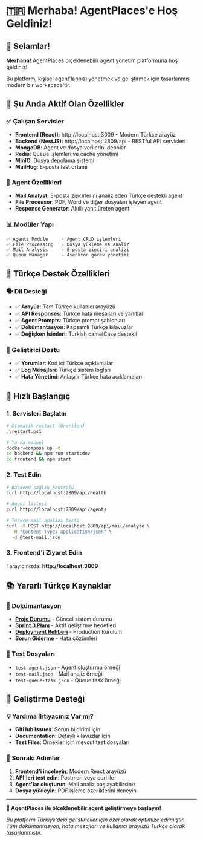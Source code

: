 # 🇹🇷 Merhaba! AgentPlaces'e Hoş Geldiniz!

## 👋 Selamlar!

**Merhaba!** AgentPlaces ölçeklenebilir agent yönetim platformuna hoş geldiniz! 

Bu platform, kişisel agent'larınızı yönetmek ve geliştirmek için tasarlanmış modern bir workspace'tir.

## 🚀 Şu Anda Aktif Olan Özellikler

### ✅ Çalışan Servisler
- **Frontend (React)**: http://localhost:3009 - Modern Türkçe arayüz
- **Backend (NestJS)**: http://localhost:2809/api - RESTful API servisleri
- **MongoDB**: Agent ve dosya verilerini depolar
- **Redis**: Queue işlemleri ve cache yönetimi
- **MinIO**: Dosya depolama sistemi
- **MailHog**: E-posta test ortamı

### 🤖 Agent Özellikleri
- **Mail Analyst**: E-posta zincirlerini analiz eden Türkçe destekli agent
- **File Processor**: PDF, Word ve diğer dosyaları işleyen agent
- **Response Generator**: Akıllı yanıt üreten agent

### 📊 Modüler Yapı
```
✅ Agents Module     - Agent CRUD işlemleri
✅ File Processing   - Dosya yükleme ve analiz
✅ Mail Analysis     - E-posta zinciri analizi
✅ Queue Manager     - Asenkron görev yönetimi
```

## 🎯 Türkçe Destek Özellikleri

### 🗣️ Dil Desteği
- ✅ **Arayüz**: Tam Türkçe kullanıcı arayüzü
- ✅ **API Responses**: Türkçe hata mesajları ve yanıtlar
- ✅ **Agent Prompts**: Türkçe prompt şablonları
- ✅ **Dokümantasyon**: Kapsamlı Türkçe kılavuzlar
- ✅ **Değişken İsimleri**: Turkish camelCase destekli

### 🔧 Geliştirici Dostu
- ✅ **Yorumlar**: Kod içi Türkçe açıklamalar
- ✅ **Log Mesajları**: Türkçe sistem logları
- ✅ **Hata Yönetimi**: Anlaşılır Türkçe hata açıklamaları

## 🚀 Hızlı Başlangıç

### 1. Servisleri Başlatın
```bash
# Otomatik restart (Önerilen)
.\restart.ps1

# Ya da manuel
docker-compose up -d
cd backend && npm run start:dev
cd frontend && npm start
```

### 2. Test Edin
```bash
# Backend sağlık kontrolü
curl http://localhost:2809/api/health

# Agent listesi
curl http://localhost:2809/api/agents

# Türkçe mail analizi testi
curl -X POST http://localhost:2809/api/mail/analyze \
  -H "Content-Type: application/json" \
  -d @test-mail.json
```

### 3. Frontend'i Ziyaret Edin
Tarayıcınızda: **http://localhost:3009**

## 📚 Yararlı Türkçe Kaynaklar

### 📖 Dokümantasyon
- **[Proje Durumu](PROJECT-STATUS.md)** - Güncel sistem durumu
- **[Sprint 3 Planı](SPRINT-3-PLAN.md)** - Aktif geliştirme hedefleri
- **[Deployment Rehberi](PRODUCTION-DEPLOYMENT.md)** - Production kurulum
- **[Sorun Giderme](TROUBLESHOOTING.md)** - Hata çözümleri

### 🧪 Test Dosyaları
- `test-agent.json` - Agent oluşturma örneği
- `test-mail.json` - Mail analiz örneği
- `test-queue-task.json` - Queue task örneği

## 🤝 Geliştirme Desteği

### 💡 Yardıma İhtiyacınız Var mı?
- **GitHub Issues**: Sorun bildirimi için
- **Documentation**: Detaylı kılavuzlar için
- **Test Files**: Örnekler için mevcut test dosyaları

### 🎯 Sonraki Adımlar
1. **Frontend'i inceleyin**: Modern React arayüzü
2. **API'leri test edin**: Postman veya curl ile
3. **Agent'lar oluşturun**: Mail analiz başlayabilirsiniz
4. **Dosya yükleyin**: PDF işleme özelliklerini deneyin

---

**🎉 AgentPlaces ile ölçeklenebilir agent geliştirmeye başlayın!**

*Bu platform Türkiye'deki geliştiriciler için özel olarak optimize edilmiştir. Tüm dokümantasyon, hata mesajları ve kullanıcı arayüzü Türkçe olarak tasarlanmıştır.*